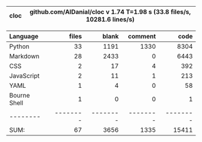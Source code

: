 cloc|github.com/AlDanial/cloc v 1.74  T=1.98 s (33.8 files/s, 10281.6 lines/s)
--- | ---

Language|files|blank|comment|code
:-------|-------:|-------:|-------:|-------:
Python|33|1191|1330|8304
Markdown|28|2433|0|6443
CSS|2|17|4|392
JavaScript|2|11|1|213
YAML|1|4|0|58
Bourne Shell|1|0|0|1
--------|--------|--------|--------|--------
SUM:|67|3656|1335|15411
